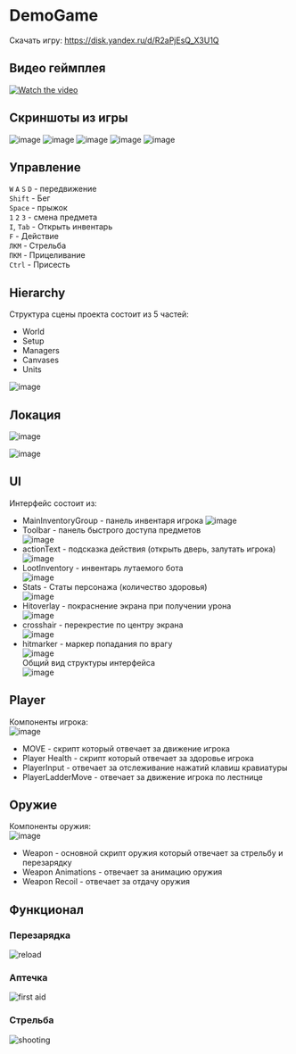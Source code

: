 # DemoGame
Скачать игру: https://disk.yandex.ru/d/R2aPjEsQ_X3U1Q
## Видео геймплея
[![Watch the video](http://img.youtube.com/vi/J-FP1Vwp6-M/0.jpg)](https://youtu.be/J-FP1Vwp6-M)
## Скриншоты из игры
![image](https://github.com/user-attachments/assets/16997dd4-2390-4cba-a4b5-4c0168b9ac2a)
![image](https://github.com/user-attachments/assets/b792a088-e313-4482-ae98-2a067bac1458)
![image](https://github.com/user-attachments/assets/d7773414-3f8c-4ee3-a2f5-b1d8201905e3)
![image](https://github.com/user-attachments/assets/a57c6728-3cb6-4383-9703-1221b3e4850e)
![image](https://github.com/user-attachments/assets/2a2ea85b-8af9-4f58-8a1c-e261db652e1c)






## Управление
`W` `A` `S` `D` - передвижение<br>
`Shift` - Бег<br>
`Space` - прыжок<br>
`1` `2` `3` - смена предмета<br>
`I`, `Tab` - Открыть инвентарь<br>
`F` - Действие<br>
`ЛКМ` - Стрельба<br>
`ПКМ` - Прицеливание<br>
`Ctrl` - Присесть<br>


## Hierarchy
Структура сцены проекта состоит из 5 частей:
* World
* Setup
* Managers
* Canvases
* Units
  
![image](https://github.com/user-attachments/assets/c415191d-7112-4b83-a770-b62d50008f85)

## Локация 
![image](https://github.com/user-attachments/assets/228053ed-cac7-409f-87ac-d0afe1ddb052)

![image](https://github.com/user-attachments/assets/411bc48c-dc18-49db-a24f-73a48740e450)


## UI
Интерфейс состоит из:
* MainInventoryGroup - панель инвентаря игрока
  ![image](https://github.com/user-attachments/assets/7353f8bc-a24e-48f9-a900-16cb39a6e5b6)
* Toolbar - панель быстрого доступа предметов<br>
  ![image](https://github.com/user-attachments/assets/d020289d-3c7d-4b86-be58-451cd9da4ce2)
* actionText - подсказка действия (открыть дверь, залутать игрока)<br>
![image](https://github.com/user-attachments/assets/a8c6e90f-4101-433a-be40-1625cadf27d0)
* LootInventory - инвентарь лутаемого бота<br>
![image](https://github.com/user-attachments/assets/e489807d-53e2-402f-b60b-a1c2b6e9f737)
* Stats - Статы персонажа (количество здоровья)<br>
![image](https://github.com/user-attachments/assets/a13d7014-fc8f-419f-a43e-3bd7e3adeda4)
* Hitoverlay - покраснение экрана при получении урона<br>
![image](https://github.com/user-attachments/assets/83de3dc6-031b-4f0f-a9ef-205d15aefcde)
* crosshair - перекрестие по центру экрана<br>
![image](https://github.com/user-attachments/assets/5a8bdd37-952c-4536-9ddb-193338e223a8)
* hitmarker - маркер попадания по врагу<br>
![image](https://github.com/user-attachments/assets/9cd7684c-0fc8-4b2c-9878-6da385663460)
<br>Общий вид структуры интерфейса<br>
![image](https://github.com/user-attachments/assets/704de67a-1bc4-42d3-b5f6-6d2b9cd3104d)

## Player
Компоненты игрока:<br>
![image](https://github.com/user-attachments/assets/b28d5d4d-15c5-4156-a9c7-226533d79eef)

* MOVE - скрипт который отвечает за движение игрока
* Player Health - скрипт который отвечает за здоровье игрока
* PlayerInput - отвечает за отслеживание нажатий клавиш кравиатуры
* PlayerLadderMove - отвечает за движение игрока по лестнице

## Оружие
Компоненты оружия: <br>
![image](https://github.com/user-attachments/assets/ce8a194a-1e3e-4f56-a2c6-c3000d9fe373)

* Weapon - основной скрипт оружия который отвечает за стрельбу и перезарядку
* Weapon Animations - отвечает за анимацию оружия
* Weapon Recoil - отвечает за отдачу оружия

## Функционал

### Перезарядка
![reload](https://github.com/user-attachments/assets/af2f59b1-2c87-4118-9f74-16f72deca694)

### Аптечка
![first aid](https://github.com/user-attachments/assets/71defd20-30d7-4f84-8044-41239ba19543)

### Стрельба
![shooting](https://github.com/user-attachments/assets/22392dd6-4be5-43b4-a4b5-0f33a621af17)





